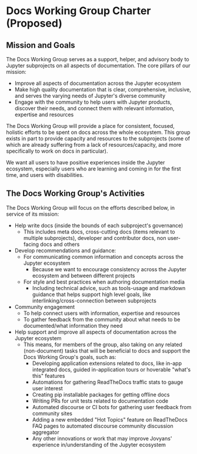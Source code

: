 # Docs Working Group Charter (Proposed)

## Mission and Goals

The Docs Working Group serves as a support, helper, and advisory body to Jupyter subprojects on all aspects of documentation. The core pillars of our mission:

- Improve all aspects of documentation across the Jupyter ecosystem
- Make high quality documentation that is clear, comprehensive, inclusive, and serves the varying needs of Jupyter's diverse community
- Engage with the community to help users with Jupyter products, discover their needs, and connect them with relevant information, expertise and resources

The Docs Working Group will provide a place for consistent, focused, holistic efforts to be spent on docs across the whole ecosystem. This group exists in part to provide capacity and resources to the subprojects (some of which are already suffering from a lack of resources/capacity, and more specifically to work on docs in particular).

We want all users to have positive experiences inside the Jupyter ecosystem, especially users who are learning and coming in for the first time, and users with disabilities.

## The Docs Working Group's Activities

The Docs Working Group will focus on the efforts described below, in service of its mission:

- Help write docs (inside the bounds of each subproject's governance)
    - This includes meta docs, cross-cutting docs (items relevant to multiple subprojects), developer and contributor docs, non user-facing docs and others
- Develop recommendations and guidance:
	- For communicating common information and concepts across the Jupyter ecosystem
        - Because we want to encourage consistency across the Jupyter ecosystem and between different projects
	- For style and best practices when authoring documentation media
        - Including technical advice, such as tools-usage and markdown guidance that helps support high level goals, like interlinking/cross-connection between subprojects
- Community engagement
	- To help connect users with information, expertise and resources
	- To gather feedback from the community about what needs to be documented/what information they need
- Help support and improve all aspects of documentation across the Jupyter ecosystem
	- This means, for members of the group, also taking on any related (non-document) tasks that will be beneficial to docs and support the Docs Working Group's goals, such as:
        - Developing application extensions related to docs, like in-app integrated docs, guided in-application tours or hoverable "what's this" features
        - Automations for gathering ReadTheDocs traffic stats to gauge user interest
        - Creating pip installable packages for getting offline docs
        - Writing PRs for unit tests related to documentation code
        - Automated discourse or CI bots for gathering user feedback from community sites
        - Adding a new embedded "Hot Topics" feature on ReadTheDocs FAQ pages to automated discourse community discussion aggregator
        - Any other innovations or work that may improve Jovyans' experience in/understanding of the Jupyter ecosystem

